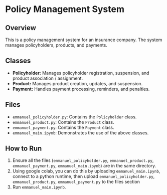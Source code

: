 # Policy Management System

## Overview
This is a policy management system for an insurance company. The system manages policyholders, products, and payments.

## Classes
- **Policyholder:** Manages policyholder registration, suspension, and product association / assignment.
- **Product:** Manages product creation, updates, and suspension.
- **Payment:** Handles payment processing, reminders, and penalties.

## Files
- `emmanuel_policyholder.py`: Contains the `Policyholder` class.
- `emmanuel_product.py`: Contains the `Product` class.
- `emmanuel_payment.py`: Contains the `Payment` class.
- `emmanuel_main.ipynb`: Demonstrates the use of the above classes.

## How to Run
1. Ensure all the files (`emmanuel_policyholder.py`, `emmanuel_product.py`, `emmanuel_payment.py`, `emmanuel_main.ipynb`) are in the same directory.
2. Using google colab, you can do this by uploading `emmanuel_main.ipynb`, connect to a python runtime, then upload `emmanuel_policyholder.py`, `emmanuel_product.py`, `emmanuel_payment.py` to the files section
3. Run `emmanuel_main.ipynb`.
